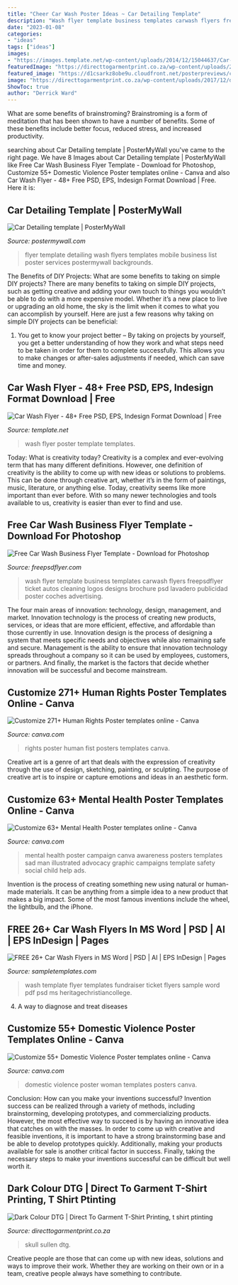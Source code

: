 ```yaml
---
title: "Cheer Car Wash Poster Ideas ~ Car Detailing Template"
description: "Wash flyer template business templates carwash flyers freepsdflyer ticket autos cleaning logos designs brochure psd lavadero publicidad poster coches advertising"
date: "2023-01-08"
categories:
- "ideas"
tags: ["ideas"]
images:
- "https://images.template.net/wp-content/uploads/2014/12/15044637/Car-Wash-Flyer-Poster.jpg"
featuredImage: "https://directtogarmentprint.co.za/wp-content/uploads/2017/12/direct-to-garment-51-768x960.jpg"
featured_image: "https://d1csarkz8obe9u.cloudfront.net/posterpreviews/car-detailing-flyer-template-a4b57ab1eb5345656cf8bb3e7baa3964_screen.jpg?ts=1475427726"
image: "https://directtogarmentprint.co.za/wp-content/uploads/2017/12/direct-to-garment-51-768x960.jpg"
ShowToc: true
author: "Derrick Ward"
---
```



What are some benefits of brainstroming?
Brainstroming is a form of meditation that has been shown to have a number of benefits. Some of these benefits include better focus, reduced stress, and increased productivity.

	

		
searching about Car Detailing template | PosterMyWall you've came to the right page. We have 8 Images about Car Detailing template | PosterMyWall like Free Car Wash Business Flyer Template - Download for Photoshop, Customize 55+ Domestic Violence Poster templates online - Canva and also Car Wash Flyer - 48+ Free PSD, EPS, Indesign Format Download | Free. Here it is:
		
    
## Car Detailing Template | PosterMyWall

<img loading=lazy src="https://d1csarkz8obe9u.cloudfront.net/posterpreviews/car-detailing-flyer-template-a4b57ab1eb5345656cf8bb3e7baa3964_screen.jpg?ts=1475427726" onerror="this.onerror=null;this.src='https://tse4.mm.bing.net/th?id=OIP.vcHUllyus7RrbV1GW0rX-AAAAA&amp;pid=15.1';" alt="Car Detailing template | PosterMyWall">

_Source: postermywall.com_

>flyer template detailing wash flyers templates mobile business list poster services postermywall backgrounds. 

	

The Benefits of DIY Projects: What are some benefits to taking on simple DIY projects?
There are many benefits to taking on simple DIY projects, such as getting creative and adding your own touch to things you wouldn’t be able to do with a more expensive model. Whether it’s a new place to live or upgrading an old home, the sky is the limit when it comes to what you can accomplish by yourself. Here are just a few reasons why taking on simple DIY projects can be beneficial: 
1. You get to know your project better – By taking on projects by yourself, you get a better understanding of how they work and what steps need to be taken in order for them to complete successfully. This allows you to make changes or after-sales adjustments if needed, which can save time and money. 


    
## Car Wash Flyer - 48+ Free PSD, EPS, Indesign Format Download | Free

<img loading=lazy src="https://images.template.net/wp-content/uploads/2014/12/15044637/Car-Wash-Flyer-Poster.jpg" onerror="this.onerror=null;this.src='https://tse2.mm.bing.net/th?id=OIP.KVlxb8LnKoLOhHjm1Tf7SwHaLH&amp;pid=15.1';" alt="Car Wash Flyer - 48+ Free PSD, EPS, Indesign Format Download | Free">

_Source: template.net_

>wash flyer poster template templates. 

	

Today: What is creativity today?
Creativity is a complex and ever-evolving term that has many different definitions. However, one definition of creativity is the ability to come up with new ideas or solutions to problems. This can be done through creative art, whether it’s in the form of paintings, music, literature, or anything else. Today, creativity seems like more important than ever before. With so many newer technologies and tools available to us, creativity is easier than ever to find and use.

    
## Free Car Wash Business Flyer Template - Download For Photoshop

<img loading=lazy src="http://freepsdflyer.com/wp-content/uploads/2016/12/Free-Car-Wash-Flyer-Template-FreePSDFlyer-com.jpg" onerror="this.onerror=null;this.src='https://tse1.mm.bing.net/th?id=OIP.GxuV6zcMI_xppMYzX2uArQHaKT&amp;pid=15.1';" alt="Free Car Wash Business Flyer Template - Download for Photoshop">

_Source: freepsdflyer.com_

>wash flyer template business templates carwash flyers freepsdflyer ticket autos cleaning logos designs brochure psd lavadero publicidad poster coches advertising. 

	

The four main areas of innovation: technology, design, management, and market.
Innovation technology is the process of creating new products, services, or ideas that are more efficient, effective, and affordable than those currently in use. Innovation design is the process of designing a system that meets specific needs and objectives while also remaining safe and secure. Management is the ability to ensure that innovation technology spreads throughout a company so it can be used by employees, customers, or partners. And finally, the market is the factors that decide whether innovation will be successful and become mainstream.

    
## Customize 271+ Human Rights Poster Templates Online - Canva

<img loading=lazy src="https://marketplace.canva.com/MACPXl39xM4/1/0/thumbnail_large/canva-pink-black-illustrated-fist-women&#039;s-rights-poster-MACPXl39xM4.jpg" onerror="this.onerror=null;this.src='https://tse1.mm.bing.net/th?id=OIP.Hg2u3RBvXH_SsMGyqx-xmAAAAA&amp;pid=15.1';" alt="Customize 271+ Human Rights Poster templates online - Canva">

_Source: canva.com_

>rights poster human fist posters templates canva. 

	

Creative art is a genre of art that deals with the expression of creativity through the use of design, sketching, painting, or sculpting. The purpose of creative art is to inspire or capture emotions and ideas in an aesthetic form.

    
## Customize 63+ Mental Health Poster Templates Online - Canva

<img loading=lazy src="https://marketplace.canva.com/MADOPh5nwBY/1/0/thumbnail_large/canva-orange-illustrated-sad-man-mental-health-poster-MADOPh5nwBY.jpg" onerror="this.onerror=null;this.src='https://tse1.mm.bing.net/th?id=OIP.MFunf29I4w_kBnz0-fzHZQAAAA&amp;pid=15.1';" alt="Customize 63+ Mental Health Poster templates online - Canva">

_Source: canva.com_

>mental health poster campaign canva awareness posters templates sad man illustrated advocacy graphic campaigns template safety social child help ads. 

	

Invention is the process of creating something new using natural or human-made materials. It can be anything from a simple idea to a new product that makes a big impact. Some of the most famous inventions include the wheel, the lightbulb, and the iPhone.

    
## FREE 26+ Car Wash Flyers In MS Word | PSD | AI | EPS InDesign | Pages

<img loading=lazy src="https://images.sampletemplates.com/wp-content/uploads/2016/03/01115519/Car-Wash-Flyer1.jpg" onerror="this.onerror=null;this.src='https://tse3.mm.bing.net/th?id=OIP.8PEFXwuxjBLKZemVcSHx3AHaJe&amp;pid=15.1';" alt="FREE 26+ Car Wash Flyers in MS Word | PSD | AI | EPS InDesign | Pages">

_Source: sampletemplates.com_

>wash template flyer templates fundraiser ticket flyers sample word pdf psd ms heritagechristiancollege. 

	

4. A way to diagnose and treat diseases 

    
## Customize 55+ Domestic Violence Poster Templates Online - Canva

<img loading=lazy src="https://marketplace.canva.com/MACPMTFelsY/1/0/thumbnail_large/canva-red-woman-photo-domestic-violence-poster-MACPMTFelsY.jpg" onerror="this.onerror=null;this.src='https://tse1.mm.bing.net/th?id=OIP.YlqKTsimnsZjYBxgA_dpOQAAAA&amp;pid=15.1';" alt="Customize 55+ Domestic Violence Poster templates online - Canva">

_Source: canva.com_

>domestic violence poster woman templates posters canva. 

	

Conclusion: How can you make your inventions successful?
Invention success can be realized through a variety of methods, including brainstorming, developing prototypes, and commercializing products. However, the most effective way to succeed is by having an innovative idea that catches on with the masses. In order to come up with creative and feasible inventions, it is important to have a strong brainstorming base and be able to develop prototypes quickly. Additionally, making your products available for sale is another critical factor in success. Finally, taking the necessary steps to make your inventions successful can be difficult but well worth it.

    
## Dark Colour DTG | Direct To Garment T-Shirt Printing, T Shirt Ptinting

<img loading=lazy src="https://directtogarmentprint.co.za/wp-content/uploads/2017/12/direct-to-garment-51-768x960.jpg" onerror="this.onerror=null;this.src='https://tse4.mm.bing.net/th?id=OIP.5Pf8y-ugcvTWwASmSqWn8QHaJQ&amp;pid=15.1';" alt="Dark Colour DTG | Direct To Garment T-Shirt Printing, t shirt ptinting">

_Source: directtogarmentprint.co.za_

>skull sullen dtg. 

	

Creative people are those that can come up with new ideas, solutions and ways to improve their work. Whether they are working on their own or in a team, creative people always have something to contribute.

